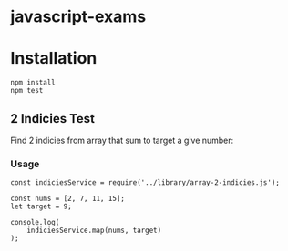 # javascript-exams

# Installation
```
npm install
npm test
```

## 2 Indicies Test

Find 2 indicies from array that sum to target a give number:

### Usage

```
const indiciesService = require('../library/array-2-indicies.js');

const nums = [2, 7, 11, 15];
let target = 9;

console.log(
    indiciesService.map(nums, target)
);
```
